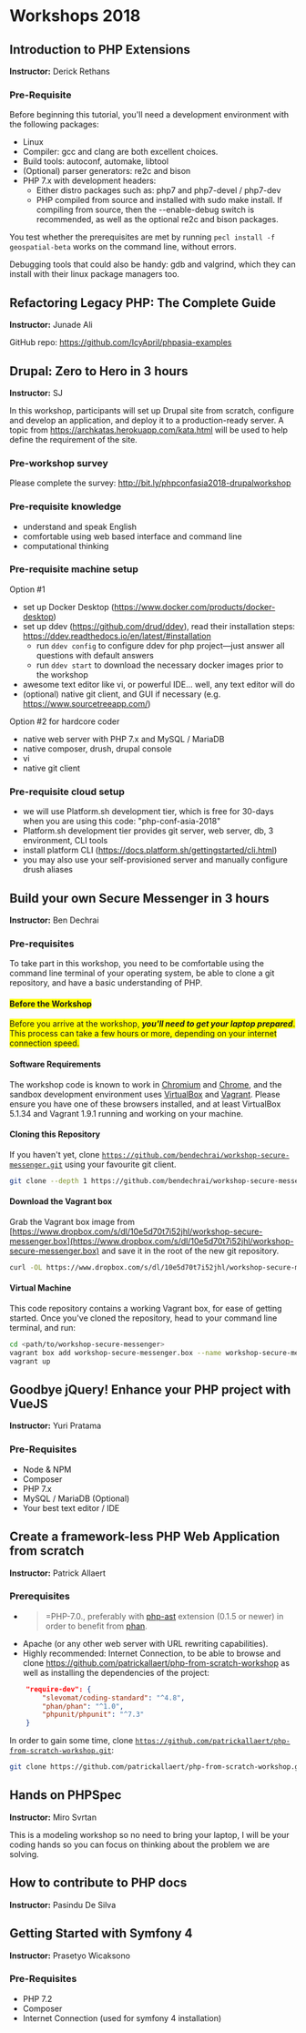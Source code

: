 # Workshops 2018

## Introduction to PHP Extensions

**Instructor:** Derick Rethans

### Pre-Requisite

Before beginning this tutorial, you'll need a development environment with the following packages:

- Linux
- Compiler: gcc and clang are both excellent choices.
- Build tools: autoconf, automake, libtool
- (Optional) parser generators: re2c and bison
- PHP 7.x with development headers:
	- Either distro packages such as: php7 and php7-devel / php7-dev
	- PHP compiled from source and installed with sudo make install. If compiling from source, then the --enable-debug switch is recommended, as well as the optional re2c and bison packages.

You test whether the prerequisites are met by running `pecl install -f geospatial-beta`  works on the command line, without errors.

Debugging tools that could also be handy: gdb and valgrind, which they can install with their linux package managers too.

## Refactoring Legacy PHP: The Complete Guide

**Instructor:** Junade Ali

GitHub repo: https://github.com/IcyApril/phpasia-examples

## Drupal: Zero to Hero in 3 hours

**Instructor:** SJ

In this workshop, participants will set up Drupal site from scratch, configure and develop an application, and deploy it to a production-ready server. A topic from https://archkatas.herokuapp.com/kata.html will be used to help define the requirement of the site.

### Pre-workshop survey
Please complete the survey: http://bit.ly/phpconfasia2018-drupalworkshop

### Pre-requisite knowledge
-   understand and speak English
-   comfortable using web based interface and command line
-   computational thinking

### Pre-requisite machine setup
Option #1
-   set up Docker Desktop (https://www.docker.com/products/docker-desktop)
-   set up ddev (https://github.com/drud/ddev), read their installation steps: https://ddev.readthedocs.io/en/latest/#installation
    -   run `ddev config` to configure ddev for php project—just answer all questions with default answers
    -   run `ddev start` to download the necessary docker images prior to the workshop
-   awesome text editor like vi, or powerful IDE... well, any text editor will do
-   (optional) native git client, and GUI if necessary (e.g. https://www.sourcetreeapp.com/)

Option #2 for hardcore coder
-   native web server with PHP 7.x and MySQL / MariaDB
-   native composer, drush, drupal console
-   vi
-   native git client

### Pre-requisite cloud setup
-   we will use Platform.sh development tier, which is free for 30-days when you are using this code: "php-conf-asia-2018"
-   Platform.sh development tier provides git server, web server, db, 3 environment, CLI tools
-   install platform CLI (https://docs.platform.sh/gettingstarted/cli.html)
-   you may also use your self-provisioned server and manually configure drush aliases


## Build your own Secure Messenger in 3 hours

**Instructor:** Ben Dechrai

### Pre-requisites

To take part in this workshop, you need to be comfortable using the command line terminal of your operating system, be able to clone a git repository, and have a basic understanding of PHP.

#### <span style="background-color: #FFFF00">Before the Workshop</span>

<span style="background-color: #FFFF00">Before you arrive at the workshop, ***you'll need to get your laptop prepared***. This process can take a few hours or more, depending on your internet connection speed.</span>

#### Software Requirements

The workshop code is known to work in [Chromium](https://www.chromium.org/) and [Chrome](https://www.google.com.au/chrome/), and the sandbox development environment uses [VirtualBox](https://www.virtualbox.org/) and [Vagrant](https://www.vagrantup.com/). Please ensure you have one of these browsers installed, and at least VirtualBox 5.1.34 and Vagrant 1.9.1 running and working on your machine.

#### Cloning this Repository

If you haven't yet, clone [`https://github.com/bendechrai/workshop-secure-messenger.git`](https://github.com/bendechrai/workshop-secure-messenger.git) using your favourite git client.

```bash
git clone --depth 1 https://github.com/bendechrai/workshop-secure-messenger.git
```

#### Download the Vagrant box

Grab the Vagrant box image from [https://www.dropbox.com/s/dl/10e5d70t7i52jhl/workshop-secure-messenger.box](https://www.dropbox.com/s/dl/10e5d70t7i52jhl/workshop-secure-messenger.box) and save it in the root of the new git repository.

```bash
curl -OL https://www.dropbox.com/s/dl/10e5d70t7i52jhl/workshop-secure-messenger.box
```

#### Virtual Machine

This code repository contains a working Vagrant box, for ease of getting started. Once you've cloned the repository, head to your command line terminal, and run:

```bash
cd <path/to/workshop-secure-messenger>
vagrant box add workshop-secure-messenger.box --name workshop-secure-messenger
vagrant up
```

## Goodbye jQuery! Enhance your PHP project with VueJS

**Instructor:** Yuri Pratama

### Pre-Requisites

* Node & NPM
* Composer
* PHP 7.x
* MySQL / MariaDB (Optional)
* Your best text editor / IDE

## Create a framework-less PHP Web Application from scratch

**Instructor:** Patrick Allaert

### Prerequisites

* >=PHP-7.0., preferably with [php-ast](https://github.com/nikic/php-ast) extension (0.1.5 or newer) in order to benefit from [phan](https://github.com/phan/phan).
* Apache (or any other web server with URL rewriting capabilities).
* Highly recommended: Internet Connection, to be able to browse and clone https://github.com/patrickallaert/php-from-scratch-workshop as well as installing the dependencies of the project:
```json
    "require-dev": {
        "slevomat/coding-standard": "^4.8",
        "phan/phan": "^1.0",
        "phpunit/phpunit": "^7.3"
    }
```

In order to gain some time, clone [`https://github.com/patrickallaert/php-from-scratch-workshop.git`](https://github.com/patrickallaert/php-from-scratch-workshop.git):

```bash
git clone https://github.com/patrickallaert/php-from-scratch-workshop.git workshop
```

## Hands on PHPSpec

**Instructor:** Miro Svrtan

This is a modeling workshop so no need to bring your laptop, I will be your coding hands so you can focus on thinking about the problem we are solving.


## How to contribute to PHP docs

**Instructor:** Pasindu De Silva

## Getting Started with Symfony 4

**Instructor:** Prasetyo Wicaksono

### Pre-Requisites

* PHP 7.2
* Composer
* Internet Connection (used for symfony 4 installation)
